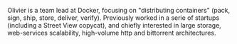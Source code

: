 Olivier is a team lead at Docker, focusing on "distributing containers" (pack, sign, ship, store, deliver, verify).
Previously worked in a serie of startups (including a Street View copycat), and chiefly interested in large storage, web-services scalability, high-volume http and bittorrent architectures.
